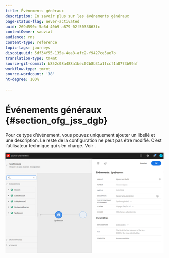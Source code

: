 ```yaml
---
title: Événements généraux
description: En savoir plus sur les événements généraux
page-status-flag: never-activated
uuid: 269d590c-5a6d-40b9-a879-02f5033863fc
contentOwner: sauviat
audience: rns
content-type: reference
topic-tags: journeys
discoiquuid: 5df34f55-135a-4ea8-afc2-f9427ce5ae7b
translation-type: tm+mt
source-git-commit: b852c08a488a1bec02b8b31a1fccf1a8773b99af
workflow-type: tm+mt
source-wordcount: '38'
ht-degree: 100%

---
```



# Événements généraux {#section_ofg_jss_dgb}

Pour ce type d’événement, vous pouvez uniquement ajouter un libellé et une description. Le reste de la configuration ne peut pas être modifié. C’est l’utilisateur technique qui s’en charge. Voir [](../event/about-events.md).

![](../assets/general-events.png)
